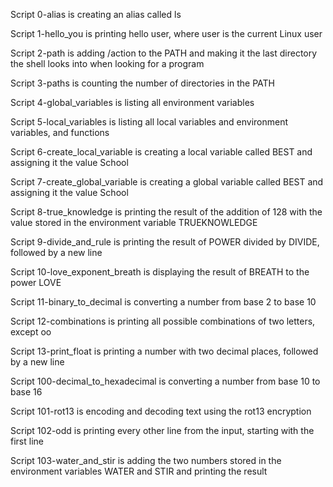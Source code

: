 Script 0-alias is creating an alias called ls

Script 1-hello_you is printing hello user, where user is the current Linux user

Script 2-path is adding /action to the PATH and making it the last directory the shell looks into when looking for a program

Script 3-paths is counting the number of directories in the PATH

Script 4-global_variables is listing all environment variables

Script 5-local_variables is listing all local variables and environment variables, and functions

Script 6-create_local_variable is creating a local variable called BEST and assigning it the value School

Script 7-create_global_variable is creating a global variable called BEST and assigning it the value School

Script 8-true_knowledge is printing the result of the addition of 128 with the value stored in the environment variable TRUEKNOWLEDGE

Script 9-divide_and_rule is printing the result of POWER divided by DIVIDE, followed by a new line

Script 10-love_exponent_breath is displaying the result of BREATH to the power LOVE

Script 11-binary_to_decimal is converting a number from base 2 to base 10

Script 12-combinations is printing all possible combinations of two letters, except oo

Script 13-print_float is printing a number with two decimal places, followed by a new line

Script 100-decimal_to_hexadecimal is converting a number from base 10 to base 16

Script 101-rot13 is encoding and decoding text using the rot13 encryption

Script 102-odd is printing every other line from the input, starting with the first line

Script 103-water_and_stir is adding the two numbers stored in the environment variables WATER and STIR and printing the result
